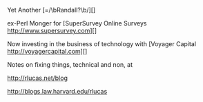 Yet Another [=/\bRandall?\b/][]

ex-Perl Monger for [SuperSurvey Online Surveys http://www.supersurvey.com][]

Now investing in the business of technology with [Voyager Capital http://voyagercapital.com][]

Notes on fixing things, technical and non, at

http://rlucas.net/blog

http://blogs.law.harvard.edu/rlucas
